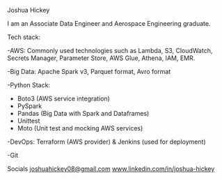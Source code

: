 Joshua Hickey

I am an Associate Data Engineer and Aerospace Engineering graduate.

Tech stack:

-AWS: Commonly used technologies such as Lambda, S3, CloudWatch, Secrets Manager, Parameter Store, AWS Glue, Athena, IAM, EMR.

-Big Data: Apache Spark v3, Parquet format, Avro format

-Python Stack:
* Boto3 (AWS service integration)
* PySpark
* Pandas (Big Data with Spark and Dataframes)
* Unittest
* Moto (Unit test and mocking AWS services)

-DevOps: Terraform (AWS provider) & Jenkins (used for deployment)

-Git

Socials
joshuahickey08@gmail.com
www.linkedin.com/in/joshua-hickey
